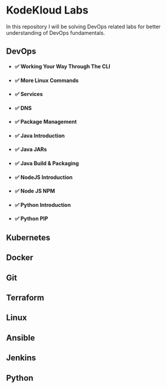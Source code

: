# KodeKloud Labs

In this repository I will be solving DevOps related labs for better understanding of DevOps fundamentals.

## DevOps

- #### ✅ Working Your Way Through The CLI
- #### ✅ More Linux Commands
- #### ✅ Services
- #### ✅ DNS
- #### ✅ Package Management
- #### ✅ Java Introduction
- #### ✅ Java JARs 
- #### ✅ Java Build & Packaging
- #### ✅ NodeJS Introduction
- #### ✅ Node JS NPM
- #### ✅ Python Introduction
- #### ✅ Python PIP


## Kubernetes

## Docker

## Git 

## Terraform

## Linux

## Ansible

## Jenkins

## Python